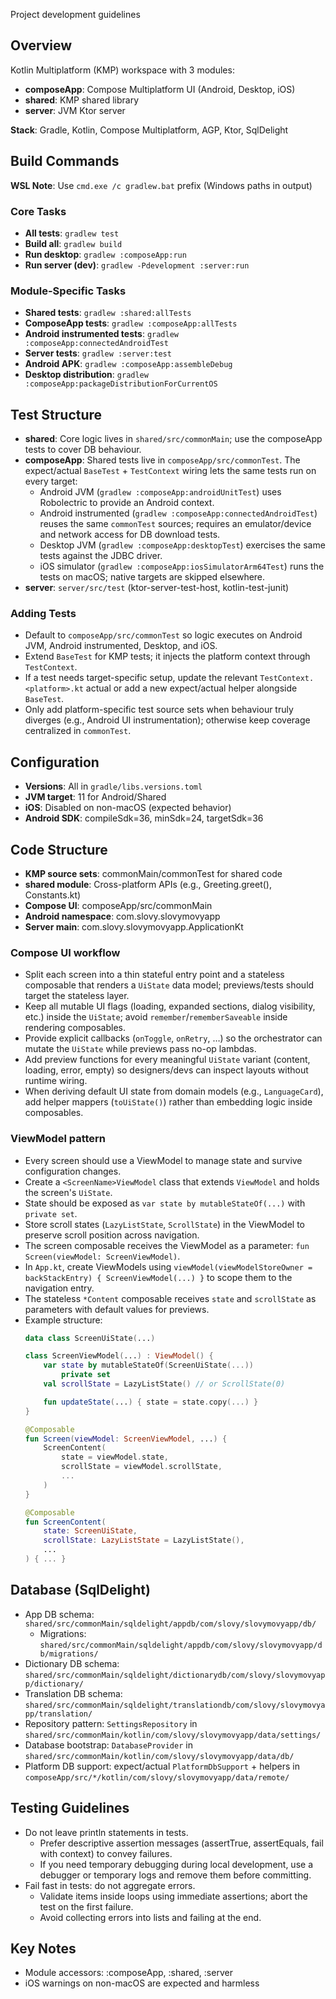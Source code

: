 Project development guidelines

## Overview

Kotlin Multiplatform (KMP) workspace with 3 modules:

- **composeApp**: Compose Multiplatform UI (Android, Desktop, iOS)
- **shared**: KMP shared library
- **server**: JVM Ktor server

**Stack**: Gradle, Kotlin, Compose Multiplatform, AGP, Ktor, SqlDelight

## Build Commands

**WSL Note**: Use `cmd.exe /c gradlew.bat` prefix (Windows paths in output)

### Core Tasks

- **All tests**: `gradlew test`
- **Build all**: `gradlew build`
- **Run desktop**: `gradlew :composeApp:run`
- **Run server (dev)**: `gradlew -Pdevelopment :server:run`

### Module-Specific Tasks

- **Shared tests**: `gradlew :shared:allTests`
- **ComposeApp tests**: `gradlew :composeApp:allTests`
- **Android instrumented tests**: `gradlew :composeApp:connectedAndroidTest`
- **Server tests**: `gradlew :server:test`
- **Android APK**: `gradlew :composeApp:assembleDebug`
- **Desktop distribution**: `gradlew :composeApp:packageDistributionForCurrentOS`

## Test Structure

- **shared**: Core logic lives in `shared/src/commonMain`; use the composeApp tests to cover DB behaviour.
- **composeApp**: Shared tests live in `composeApp/src/commonTest`. The expect/actual `BaseTest` + `TestContext` wiring
  lets the same tests run on every target:
    - Android JVM (`gradlew :composeApp:androidUnitTest`) uses Robolectric to provide an Android context.
    - Android instrumented (`gradlew :composeApp:connectedAndroidTest`) reuses the same `commonTest` sources; requires
      an emulator/device and network access for DB download tests.
    - Desktop JVM (`gradlew :composeApp:desktopTest`) exercises the same tests against the JDBC driver.
    - iOS simulator (`gradlew :composeApp:iosSimulatorArm64Test`) runs the tests on macOS; native targets are skipped
      elsewhere.
- **server**: `server/src/test` (ktor-server-test-host, kotlin-test-junit)

### Adding Tests

- Default to `composeApp/src/commonTest` so logic executes on Android JVM, Android instrumented, Desktop, and iOS.
- Extend `BaseTest` for KMP tests; it injects the platform context through `TestContext`.
- If a test needs target-specific setup, update the relevant `TestContext.<platform>.kt` actual or add a new
  expect/actual helper alongside `BaseTest`.
- Only add platform-specific test source sets when behaviour truly diverges (e.g., Android UI instrumentation);
  otherwise keep coverage centralized in `commonTest`.

## Configuration

- **Versions**: All in `gradle/libs.versions.toml`
- **JVM target**: 11 for Android/Shared
- **iOS**: Disabled on non-macOS (expected behavior)
- **Android SDK**: compileSdk=36, minSdk=24, targetSdk=36

## Code Structure

- **KMP source sets**: commonMain/commonTest for shared code
- **shared module**: Cross-platform APIs (e.g., Greeting.greet(), Constants.kt)
- **Compose UI**: composeApp/src/commonMain
- **Android namespace**: com.slovy.slovymovyapp
- **Server main**: com.slovy.slovymovyapp.ApplicationKt

### Compose UI workflow

- Split each screen into a thin stateful entry point and a stateless composable that renders a `UiState` data model;
  previews/tests should target the stateless layer.
- Keep all mutable UI flags (loading, expanded sections, dialog visibility, etc.) inside the `UiState`; avoid
  `remember`/`rememberSaveable` inside rendering composables.
- Provide explicit callbacks (`onToggle`, `onRetry`, …) so the orchestrator can mutate the `UiState` while previews pass
  no-op lambdas.
- Add preview functions for every meaningful `UiState` variant (content, loading, error, empty) so designers/devs can
  inspect layouts without runtime wiring.
- When deriving default UI state from domain models (e.g., `LanguageCard`), add helper mappers (`toUiState()`) rather
  than embedding logic inside composables.

### ViewModel pattern

- Every screen should use a ViewModel to manage state and survive configuration changes.
- Create a `<ScreenName>ViewModel` class that extends `ViewModel` and holds the screen's `UiState`.
- State should be exposed as `var state by mutableStateOf(...)` with `private set`.
- Store scroll states (`LazyListState`, `ScrollState`) in the ViewModel to preserve scroll position across navigation.
- The screen composable receives the ViewModel as a parameter: `fun Screen(viewModel: ScreenViewModel)`.
- In `App.kt`, create ViewModels using `viewModel(viewModelStoreOwner = backStackEntry) { ScreenViewModel(...) }` to
  scope them to the navigation entry.
- The stateless `*Content` composable receives `state` and `scrollState` as parameters with default values for previews.
- Example structure:
  ```kotlin
  data class ScreenUiState(...)

  class ScreenViewModel(...) : ViewModel() {
      var state by mutableStateOf(ScreenUiState(...))
          private set
      val scrollState = LazyListState() // or ScrollState(0)

      fun updateState(...) { state = state.copy(...) }
  }

  @Composable
  fun Screen(viewModel: ScreenViewModel, ...) {
      ScreenContent(
          state = viewModel.state,
          scrollState = viewModel.scrollState,
          ...
      )
  }

  @Composable
  fun ScreenContent(
      state: ScreenUiState,
      scrollState: LazyListState = LazyListState(),
      ...
  ) { ... }
  ```

## Database (SqlDelight)

- App DB schema: `shared/src/commonMain/sqldelight/appdb/com/slovy/slovymovyapp/db/`
    - Migrations: `shared/src/commonMain/sqldelight/appdb/com/slovy/slovymovyapp/db/migrations/`
- Dictionary DB schema: `shared/src/commonMain/sqldelight/dictionarydb/com/slovy/slovymovyapp/dictionary/`
- Translation DB schema: `shared/src/commonMain/sqldelight/translationdb/com/slovy/slovymovyapp/translation/`
- Repository pattern: `SettingsRepository` in `shared/src/commonMain/kotlin/com/slovy/slovymovyapp/data/settings/`
- Database bootstrap: `DatabaseProvider` in `shared/src/commonMain/kotlin/com/slovy/slovymovyapp/data/db/`
- Platform DB support: expect/actual `PlatformDbSupport` + helpers in
  `composeApp/src/*/kotlin/com/slovy/slovymovyapp/data/remote/`

## Testing Guidelines

- Do not leave println statements in tests.
    - Prefer descriptive assertion messages (assertTrue, assertEquals, fail with context) to convey failures.
    - If you need temporary debugging during local development, use a debugger or temporary logs and remove them before
      committing.
- Fail fast in tests: do not aggregate errors.
    - Validate items inside loops using immediate assertions; abort the test on the first failure.
    - Avoid collecting errors into lists and failing at the end.

## Key Notes

- Module accessors: :composeApp, :shared, :server
- iOS warnings on non-macOS are expected and harmless
